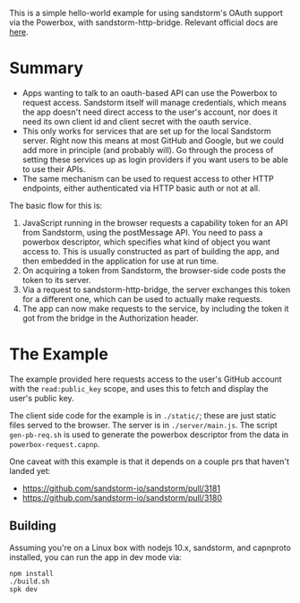 This is a simple hello-world example for using sandstorm's OAuth support
via the Powerbox, with sandstorm-http-bridge. Relevant official docs are
[here][1].

# Summary

* Apps wanting to talk to an oauth-based API can use the Powerbox to
  request access. Sandstorm itself will manage credentials, which
  means the app doesn't need direct access to the user's account,
  nor does it need its own client id and client secret with the
  oauth service.
* This only works for services that are set up for the local
  Sandstorm server. Right now this means at most GitHub and Google,
  but we could add more in principle (and probably will). Go through
  the process of setting these services up as login providers if you
  want users to be able to use their APIs.
* The same mechanism can be used to request access to other HTTP
  endpoints, either authenticated via HTTP basic auth or not at all.

The basic flow for this is:

1. JavaScript running in the browser requests a capability token for an
   API from Sandstorm, using the postMessage API. You need to pass a
   powerbox descriptor, which specifies what kind of object you want
   access to. This is usually constructed as part of building the app,
   and then embedded in the application for use at run time.
2. On acquiring a token from Sandstorm, the browser-side code posts
   the token to its server.
3. Via a request to sandstorm-http-bridge, the server exchanges this
   token for a different one, which can be used to actually make
   requests.
4. The app can now make requests to the service, by including the
   token it got from the bridge in the Authorization header.

# The Example

The example provided here requests access to the user's GitHub account
with the `read:public_key` scope, and uses this to fetch and display
the user's public key.

The client side code for the example is in `./static/`; these are just
static files served to the browser. The server is in `./server/main.js`.
The script `gen-pb-req.sh` is used to generate the powerbox
descriptor from the data in `powerbox-request.capnp`.

One caveat with this example is that it depends on a couple prs that
haven't landed yet:

- https://github.com/sandstorm-io/sandstorm/pull/3181
- https://github.com/sandstorm-io/sandstorm/pull/3180

## Building

Assuming you're on a Linux box with nodejs 10.x, sandstorm, and
capnproto installed, you can run the app in dev mode via:

```
npm install
./build.sh
spk dev
```

[1]: https://docs.sandstorm.io/en/latest/developing/powerbox/
